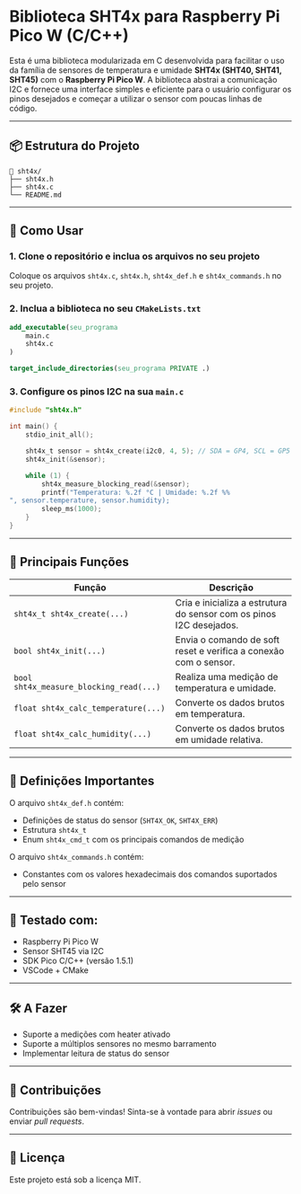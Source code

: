 # Biblioteca SHT4x para Raspberry Pi Pico W (C/C++)

Esta é uma biblioteca modularizada em C desenvolvida para facilitar o uso da família de sensores de temperatura e umidade **SHT4x (SHT40, SHT41, SHT45)** com o **Raspberry Pi Pico W**. A biblioteca abstrai a comunicação I2C e fornece uma interface simples e eficiente para o usuário configurar os pinos desejados e começar a utilizar o sensor com poucas linhas de código.

---

## 📦 Estrutura do Projeto

```
📁 sht4x/
├── sht4x.h
├── sht4x.c
└── README.md
```

---

## 🚀 Como Usar

### 1. **Clone o repositório e inclua os arquivos no seu projeto**
Coloque os arquivos `sht4x.c`, `sht4x.h`, `sht4x_def.h` e `sht4x_commands.h` no seu projeto.

### 2. **Inclua a biblioteca no seu `CMakeLists.txt`**

```cmake
add_executable(seu_programa
    main.c
    sht4x.c
)

target_include_directories(seu_programa PRIVATE .)
```

### 3. **Configure os pinos I2C na sua `main.c`**

```c
#include "sht4x.h"

int main() {
    stdio_init_all();

    sht4x_t sensor = sht4x_create(i2c0, 4, 5); // SDA = GP4, SCL = GP5
    sht4x_init(&sensor);

    while (1) {
        sht4x_measure_blocking_read(&sensor);
        printf("Temperatura: %.2f °C | Umidade: %.2f %%
", sensor.temperature, sensor.humidity);
        sleep_ms(1000);
    }
}
```

---

## 🔧 Principais Funções

| Função                            | Descrição |
|----------------------------------|-----------|
| `sht4x_t sht4x_create(...)`      | Cria e inicializa a estrutura do sensor com os pinos I2C desejados. |
| `bool sht4x_init(...)`           | Envia o comando de soft reset e verifica a conexão com o sensor. |
| `bool sht4x_measure_blocking_read(...)` | Realiza uma medição de temperatura e umidade. |
| `float sht4x_calc_temperature(...)` | Converte os dados brutos em temperatura. |
| `float sht4x_calc_humidity(...)` | Converte os dados brutos em umidade relativa. |

---

## 📌 Definições Importantes

O arquivo `sht4x_def.h` contém:
- Definições de status do sensor (`SHT4X_OK`, `SHT4X_ERR`)
- Estrutura `sht4x_t`
- Enum `sht4x_cmd_t` com os principais comandos de medição

O arquivo `sht4x_commands.h` contém:
- Constantes com os valores hexadecimais dos comandos suportados pelo sensor

---

## 🧪 Testado com:

- Raspberry Pi Pico W
- Sensor SHT45 via I2C
- SDK Pico C/C++ (versão 1.5.1)
- VSCode + CMake

---

## 🛠️ A Fazer

- Suporte a medições com heater ativado
- Suporte a múltiplos sensores no mesmo barramento
- Implementar leitura de status do sensor

---

## 🤝 Contribuições

Contribuições são bem-vindas! Sinta-se à vontade para abrir _issues_ ou enviar _pull requests_.

---

## 📄 Licença

Este projeto está sob a licença MIT.
